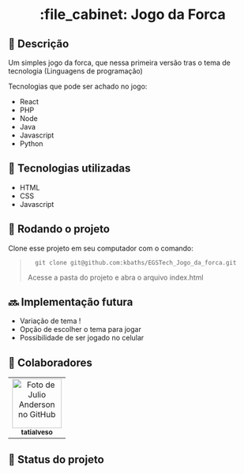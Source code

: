 <h1 align="center">:file_cabinet: Jogo da Forca</h1>

## :memo: Descrição
Um simples jogo da forca, que nessa primeira versão tras o tema de tecnologia (Linguagens de programação)

Tecnologias que pode ser achado no jogo: 
* React
* PHP
* Node
* Java
* Javascript
* Python
## :wrench: Tecnologias utilizadas
* HTML
* CSS
* Javascript 

## :rocket: Rodando o projeto
Clone esse projeto em seu computador com o comando:
> ```
> 	git clone git@github.com:kbaths/EGSTech_Jogo_da_forca.git
> ```
> Acesse a pasta do projeto e abra o arquivo index.html

## :soon: Implementação futura
* Variação de tema !
* Opção de escolher o tema para jogar
* Possibilidade de ser jogado no celular

## :handshake: Colaboradores
<table>
  <tr>
    <td align="center">
      <a href="https://github.com/kbaths">
        <img src="https://avatars.githubusercontent.com/u/81596847?v=4" width="100px;" alt="Foto de Julio Anderson no GitHub"/><br>
        <sub>
          <b>tatialveso</b>
        </sub>
      </a>
    </td>
  </tr>
</table>


## :dart: Status do projeto